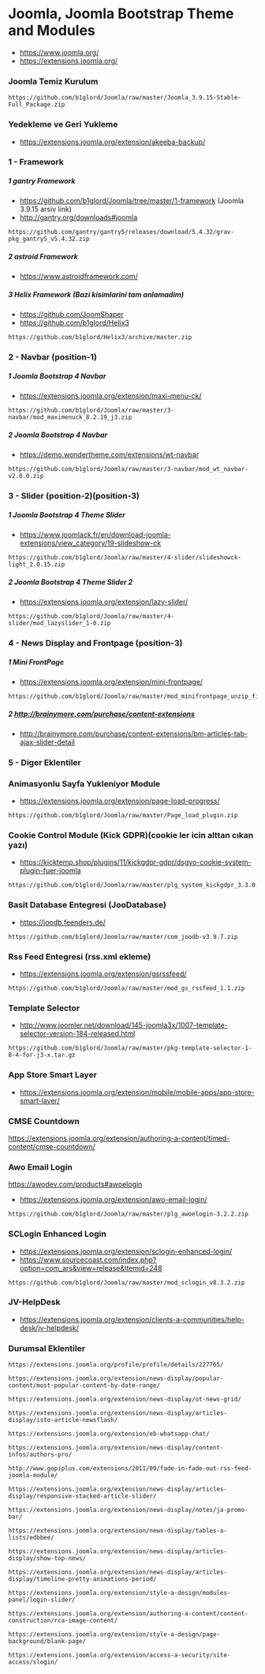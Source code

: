 # Joomla, Joomla Bootstrap Theme and Modules #
- https://www.joomla.org/
- https://extensions.joomla.org/

### Joomla Temiz Kurulum
```
https://github.com/b1glord/Joomla/raw/master/Joomla_3.9.15-Stable-Full_Package.zip
```

### Yedekleme ve Geri Yukleme
* https://extensions.joomla.org/extension/akeeba-backup/

### 1 - Framework
##### 1 gantry Framework
- https://github.com/b1glord/Joomla/tree/master/1-framework (Joomla 3.9.15 arsiv link)
- http://gantry.org/downloads#joomla
``` 
https://github.com/gantry/gantry5/releases/download/5.4.32/grav-pkg_gantry5_v5.4.32.zip 
```

##### 2 astroid Framework
- https://www.astroidframework.com/

##### 3 Helix Framework (Bazi kisimlarini tam anlamadim)
- https://github.com/JoomShaper
- https://github.com/b1glord/Helix3
``` 
https://github.com/b1glord/Helix3/archive/master.zip 
```


### 2 - Navbar (position-1)
##### 1 Joomla Bootstrap 4 Navbar 
- https://extensions.joomla.org/extension/maxi-menu-ck/ 
``` 
https://github.com/b1glord/Joomla/raw/master/3-navbar/mod_maximenuck_8.2.19_j3.zip 
```

##### 2 Joomla Bootstrap 4 Navbar
- https://demo.wondertheme.com/extensions/wt-navbar 
```
https://github.com/b1glord/Joomla/raw/master/3-navbar/mod_wt_navbar-v2.0.0.zip 
```


### 3 -  Slider (position-2)(position-3)
##### 1 Joomla Bootstrap 4 Theme Slider 
- https://www.joomlack.fr/en/download-joomla-extensions/view_category/19-slideshow-ck
```
https://github.com/b1glord/Joomla/raw/master/4-slider/slideshowck-light_2.0.15.zip 
```
 
 ##### 2 Joomla Bootstrap 4 Theme Slider 2 
- https://extensions.joomla.org/extension/lazy-slider/ 
```
https://github.com/b1glord/Joomla/raw/master/4-slider/mod_lazyslider_1-0.zip 
```



### 4 - News Display and Frontpage (position-3)
##### 1 Mini FrontPage
- https://extensions.joomla.org/extension/mini-frontpage/
```
https://github.com/b1glord/Joomla/raw/master/mod_minifrontpage_unzip_first.zip 
```

##### 2 http://brainymore.com/purchase/content-extensions
- http://brainymore.com/purchase/content-extensions/bm-articles-tab-ajax-slider-detail


### 5 - Diger Eklentiler
### Animasyonlu Sayfa Yukleniyor Module
- https://extensions.joomla.org/extension/page-load-progress/
```
https://github.com/b1glord/Joomla/raw/master/Page_load_plugin.zip 
```

### Cookie Control Module (Kick GDPR)(cookie ler icin alttan cıkan yazı)
- https://kicktemp.shop/plugins/11/kickgdpr-gdpr/dsgvo-cookie-system-plugin-fuer-joomla
``` 
https://github.com/b1glord/Joomla/raw/master/plg_system_kickgdpr_3.3.0.zip 
```

### Basit Database Entegresi (JooDatabase)
- https://joodb.feenders.de/
``` 
https://github.com/b1glord/Joomla/raw/master/com_joodb-v3.9.7.zip 
```
 
### Rss Feed Entegresi (rss.xml ekleme)
- https://extensions.joomla.org/extension/gsrssfeed/
```
https://github.com/b1glord/Joomla/raw/master/mod_gs_rssfeed_1.1.zip
```

### Template Selector 
- http://www.joomler.net/download/145-joomla3x/1007-template-selector-version-184-released.html
```
https://github.com/b1glord/Joomla/raw/master/pkg-template-selector-1-8-4-for-j3-x.tar.gz
```

### App Store Smart Layer
- https://extensions.joomla.org/extension/mobile/mobile-apps/app-store-smart-layer/

### CMSE Countdown
https://extensions.joomla.org/extension/authoring-a-content/timed-content/cmse-countdown/

### Awo Email Login
https://awodev.com/products#awoelogin
- https://extensions.joomla.org/extension/awo-email-login/
```
https://github.com/b1glord/Joomla/raw/master/plg_awoelogin-3.2.2.zip
```

### SCLogin Enhanced Login
- https://extensions.joomla.org/extension/sclogin-enhanced-login/
- https://www.sourcecoast.com/index.php?option=com_ars&view=release&Itemid=248
``` 
https://github.com/b1glord/Joomla/raw/master/mod_sclogin_v8.3.2.zip
```

### JV-HelpDesk
- https://extensions.joomla.org/extension/clients-a-communities/help-desk/jv-helpdesk/


### Durumsal Eklentiler
```
https://extensions.joomla.org/profile/profile/details/227765/
```
```
https://extensions.joomla.org/extension/news-display/popular-content/most-popular-content-by-date-range/
```
```
https://extensions.joomla.org/extension/news-display/ot-news-grid/
```
```
https://extensions.joomla.org/extension/news-display/articles-display/isto-article-newsflash/
```
```
https://extensions.joomla.org/extension/eb-whatsapp-chat/
```
```
https://extensions.joomla.org/extension/news-display/content-infos/authors-pro/
```
```
http://www.gopiplus.com/extensions/2011/09/fade-in-fade-out-rss-feed-joomla-module/
```
```
https://extensions.joomla.org/extension/news-display/articles-display/responsive-stacked-article-slider/
```
```
https://extensions.joomla.org/extension/news-display/notes/ja-promo-bar/
```
```
https://extensions.joomla.org/extension/news-display/tables-a-lists/edbbee/
```
```
https://extensions.joomla.org/extension/news-display/articles-display/show-top-news/
```
```
https://extensions.joomla.org/extension/news-display/articles-display/timeline-pretty-animations-period/
```
```
https://extensions.joomla.org/extension/style-a-design/modules-panel/login-slider/
```
```
https://extensions.joomla.org/extension/authoring-a-content/content-construction/rca-image-content/
```
```
https://extensions.joomla.org/extension/style-a-design/page-background/blank-page/
```
```
https://extensions.joomla.org/extension/access-a-security/site-access/slogin/
```

